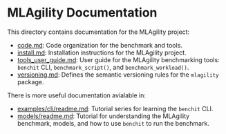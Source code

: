 # MLAgility Documentation

This directory contains documentation for the MLAgility project:
- [code.md](https://github.com/groq/mlagility/blob/main/docs/code.md): Code organization for the benchmark and tools.
- [install.md](https://github.com/groq/mlagility/blob/main/docs/install.md): Installation instructions for the MLAgility project.
- [tools_user_guide.md](https://github.com/groq/mlagility/blob/main/docs/tools_user_guide.md): User guide for the MLAgility benchmarking tools: `benchit` CLI, `benchmark_script()`, and `benchmark_workload()`.
- [versioning.md](https://github.com/groq/mlagility/blob/main/docs/versioning.md): Defines the semantic versioning rules for the `mlagility` package.

There is more useful documentation avialable in:
- [examples/cli/readme.md](https://github.com/groq/mlagility/blob/main/examples/cli/readme.md): Tutorial series for learning the `benchit` CLI.
- [models/readme.md](https://github.com/groq/mlagility/blob/main/models/readme.md): Tutorial for understanding the MLAgility benchmark, models, and how to use `benchit` to run the benchmark.